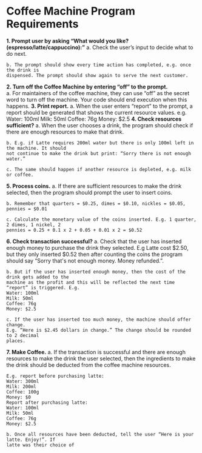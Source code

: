 # Coffee Machine Program Requirements

**1. Prompt user by asking “What would you like? (espresso/latte/cappuccino):”**
    a. Check the user’s input to decide what to do next.
    
    b. The prompt should show every time action has completed, e.g. once the drink is
    dispensed. The prompt should show again to serve the next customer.


**2. Turn off the Coffee Machine by entering “off” to the prompt.**    
    a. For maintainers of the coffee machine, they can use “off” as the secret word to turn off
    the machine. Your code should end execution when this happens.
**3. Print report.**
    a. When the user enters “report” to the prompt, a report should be generated that shows
    the current resource values. e.g.
    Water: 100ml
    Milk: 50ml
    Coffee: 76g
    Money: $2.5
**4. Check resources sufficient?**
    a. When the user chooses a drink, the program should check if there are enough
    resources to make that drink.
    
    b. E.g. if Latte requires 200ml water but there is only 100ml left in the machine. It should
    not continue to make the drink but print: “Sorry there is not enough water.”
    
    c. The same should happen if another resource is depleted, e.g. milk or coffee.
**5. Process coins.**
    a. If there are sufficient resources to make the drink selected, then the program should
    prompt the user to insert coins.
    
    b. Remember that quarters = $0.25, dimes = $0.10, nickles = $0.05, pennies = $0.01
    
    c. Calculate the monetary value of the coins inserted. E.g. 1 quarter, 2 dimes, 1 nickel, 2
    pennies = 0.25 + 0.1 x 2 + 0.05 + 0.01 x 2 = $0.52
**6. Check transaction successful?**
    a. Check that the user has inserted enough money to purchase the drink they selected.
    E.g Latte cost $2.50, but they only inserted $0.52 then after counting the coins the
    program should say “Sorry that's not enough money. Money refunded.”.

    b. But if the user has inserted enough money, then the cost of the drink gets added to the
    machine as the profit and this will be reflected the next time “report” is triggered. E.g.
    Water: 100ml
    Milk: 50ml
    Coffee: 76g
    Money: $2.5
    
    c. If the user has inserted too much money, the machine should offer change.
    E.g. “Here is $2.45 dollars in change.” The change should be rounded to 2 decimal
    places.

**7. Make Coffee.**
    a. If the transaction is successful and there are enough resources to make the drink the
    user selected, then the ingredients to make the drink should be deducted from the
    coffee machine resources.
    
    E.g. report before purchasing latte:
    Water: 300ml
    Milk: 200ml
    Coffee: 100g
    Money: $0
    Report after purchasing latte:
    Water: 100ml
    Milk: 50ml
    Coffee: 76g
    Money: $2.5
    
    b. Once all resources have been deducted, tell the user “Here is your latte. Enjoy!”. If
    latte was their choice of 
